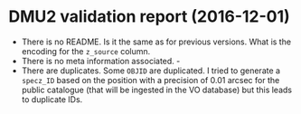 # DMU2 validation report (2016-12-01)

- There is no README. Is it the same as for previous versions. What is the
  encoding for the `z_source` column.
- There is no meta information associated.  -
- There are duplicates. Some `OBJID` are duplicated. I tried to generate a
  `specz_ID` based on the position with a precision of 0.01 arcsec for the
  public catalogue (that will be ingested in the VO database) but this leads to
  duplicate IDs.

